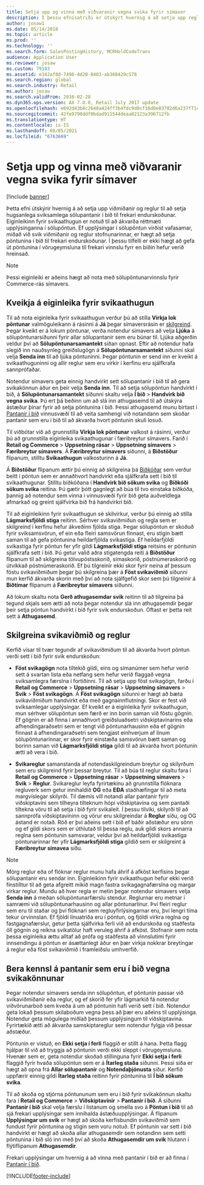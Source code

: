 ```yaml
---
title: Setja upp og vinna með viðvaranir vegna svika fyrir símaver
description: Í þessu efnisatriði er útskýrt hvernig á að setja upp reglur viðvörun viðskiptavinar þjónustu biðlaraþjónustu hugsanlega sviksamleg upplýsinga þegar pantanir eru unnar. Þú getur skilgreint tiltekna kóða sem eru notaðir til að sjálfkrafa eða handvirkt setja grunsamlegar pantanir í bið.
author: josaw1
ms.date: 05/14/2018
ms.topic: article
ms.prod: ''
ms.technology: ''
ms.search.form: SalesPostingHistory, MCRHoldCodeTrans
audience: Application User
ms.reviewer: josaw
ms.custom: 79103
ms.assetid: e342af8d-7498-4d20-8483-ab368429c578
ms.search.region: global
ms.search.industry: Retail
ms.author: josaw
ms.search.validFrom: 2016-02-28
ms.dyn365.ops.version: AX 7.0.0, Retail July 2017 update
ms.openlocfilehash: e692d43b8c2648a424ff3b4fdc9d0cf16d0e03702d6a237f71caaf49646c5ec3
ms.sourcegitcommit: 42fe9790ddf0bdad911544deaa82123a396712fb
ms.translationtype: HT
ms.contentlocale: is-IS
ms.lasthandoff: 08/05/2021
ms.locfileid: "6763669"
---
```

# <a name="set-up-and-work-with-call-center-fraud-alerts"></a>Setja upp og vinna með viðvaranir vegna svika fyrir símaver

[!include [banner](includes/banner.md)]

Þetta efni útskýrir hvernig á að setja upp viðmiðanir og reglur til að setja hugsanlega sviksamlega sölupantanir í bið til frekari endurskoðunar. Eiginleikinn fyrir svikaathugun er notuð til að ákvarða réttmæti upplýsinganna í sölupöntun. Ef upplýsingar í sölupöntun virðist vafasamar, miðað við svik viðmiðanir og reglur stofnunarinnar, er hægt að setja pöntunina í bið til frekari endurskoðunar. Í þessu tilfelli er ekki hægt að gefa út pöntunina í vörugeymsluna til frekari vinnslu fyrr en biðin hefur verið hreinsað.

> [!NOTE]
> Þessi eiginleiki er aðeins hægt að nota með sölupöntunarvinnslu fyrir Commerce-rás símavers.

## <a name="turning-on-the-fraud-check-feature"></a>Kveikja á eiginleika fyrir svikaathugun

Til að nota eiginleika fyrir svikaathugun verður þú að stilla **Virkja lok pöntunar** valmöguleikann á rásinni á **Já** þegar símaversrásin er [skilgreind](/dynamics365/unified-operations/retail/set-up-order-processing-options). Þegar kveikt er á lokum pöntunar, verða notendur símavers að velja **Ljúka** á sölupöntunarsíðunni fyrir allar sölupantanir sem eru búnar til. Ljúka aðgerðin veldur því að **Sölupöntunarsamantekt** síðan opnast. Eftir að notendur hafa slegið inn nauðsynleg greiðslugögn á **Sölupöntunarsamantekt** síðunni skal velja **Senda inn** til að ljúka pöntuninni. Þegar pöntunin er send inn er kveikt á svikaathuguninni og allir reglur sem eru virkir í kerfinu eru sjálfkrafa sannprófaðar.

Notendur símavers geta einnig handvirkt sett sölupantanir í bið til að gera svikakönnun áður en þeir velja **Senda inn**. Til að setja sölupöntun handvirkt í bið, á **Sölupöntunarsamantekt** síðunni skaltu velja **Í bið** \> **Handvirk bið vegna svika**. Þú ert þá beðinn um að slá inn athugasemd til að útskýra ástæður þínar fyrir að setja pöntunina í bið. Þessi athugasemd munu birtast í [Pantanir í bið](/dynamics365/unified-operations/retail/work-with-order-holds) vinnusvæði til að veita samhengi við notandann sem skoðar pantanir sem eru í bið til að ákvarða hvort pöntunin skuli losuð.

Til viðbótar við að grunnstilla **Virkja lok pöntunar** valkost á rásinni, verður þú að grunnstilla eiginleika svikaathugunar í færibreytur símavers. Farið í **Retail og Commerce** \> **Uppsetning rásar** \> **Uppsetning símavers** \> **Færibreytur símavers**. Á **Færibreytur símavers** síðunni, á **Biðstöður** flipanum, stilltu **Svikaathugun** valkosturinn á **Já**.

Á **Biðstöður** flipanum ættir þú einnig að skilgreina þá [Biðkóðar](/dynamics365/unified-operations/retail/work-with-order-holds) sem verður beitt í pöntun sem er annaðhvort handvirkt eða sjálfkrafa sett í bið til svikaathugunar. Stilltu biðkóðana í **Handvirk bið sökum svika** og **Biðkóði sökum svika** reitina. Þú gætir þótt gagnlegt að búa til tvo einstaka biðkóða, þannig að notendur sem vinna í vinnusvæði fyrir bið geta auðveldlega afmarkað og greint sjálfvirka bið frá handvirkri bið.

Til að eiginleikinn fyrir svikaathugun sé skilvirkur, verður þú einnig að stilla **Lágmarksfjöldi stiga** reitinn. Sérhver svikaviðmiðun og regla sem er skilgreind í kerfinu hefur ákveðinn fjölda stiga. Þegar sölupöntun er skoðuð fyrir sviksamsvörun, ef ein eða fleiri samsvörun finnast, eru stigin bætt saman til að gefa pöntunina heildarfjölda svikastiga. Ef heildarfjöldi svikastiga fyrir pöntun fer yfir gildi **Lágmarksfjöldi stiga** reitsins er pöntunin sjálfkrafa sett í bið. Þú getur valið aðra stigatengda reiti á **Biðstöður** flipanum til að skilgreina tölvupóstsskorið, símaskorið, póstnúmeraskorið og útvíkkað póstnúmeraskorið. Ef þú tilgreinir ekki skor fyrir neina af þessum föstu svikaviðmiðum þegar þú skilgreina þær á **Föst svikaviðmið** síðunni mun kerfið ákvarða skorin með því að nota sjálfgefið skor sem þú tilgreinir á **Biðtímar** flipanum á **Færibreytur símavers** síðunni.

Að lokum skaltu nota **Gerð athugasemdar svik** reitinn til að tilgreina þá tegund skjals sem ætti að nota þegar notendur slá inn athugasemdir þegar þeir setja pöntun handvirkt í bið fyrir svik endurskoðun. Oftast er þetta reit sett á **Athugasemd**.

## <a name="defining-fraud-criteria-and-rules"></a>Skilgreina svikaviðmið og reglur

Kerfið vísar til tvær tegundir af svikaviðmiðum til að ákvarða hvort pöntun verði sett í bið fyrir svik endurskoðun:

- **Föst svikagögn** nota tiltekið gildi, eins og símanúmer sem hefur verið sett á svartan lista eða netfang sem hefur verið flaggað vegna sviksamlegra færslna í fortíðinni. Til að setja upp föst svikagögn, farðu í **Retail og Commerce** \> **Uppsetning rásar** \> **Uppsetning símavers** \> **Svik** \> **Föst svikagögn**. Á **Föst svikagögn** síðunni er hægt að bæta svikaviðmiðum handvirkt eða með gagnainnflutningi. Skor er fest við sviksamlegar upplýsingar. Ef kveikt er á eiginleika fyrir svikaathugun, mun sérhver sölupöntun sem færð er inn borin saman við föstu gögnin. Ef gögnin er að finna í annaðhvort greiðsluaðsetri viðskiptavinarins eða afhendingaraðsetri sem er tengt við pöntunarhausinn eða ef gögnin finnast á afhendingaraðsetri sem tengjast einhverjum af línum sölupöntunarinnar, er skor fyrir einstæða samsvörun bætt saman og borinn saman við **Lágmarksfjöldi stiga** gildi til að ákvarða hvort pöntunin ætti að vera í bið.

- **Svikareglur** samanstanda af notendaskilgreindum breytur og skilyrðum sem eru skilgreind fyrir þessar breytur. Til að búa til reglur skaltu fara í **Retail og Commerce** \> **Uppsetning rásar** \> **Uppsetning símavers** \> **Svik** \> **Reglur**. Svikareglur leyfa fyrirtækinu að grunnstilla flóknara regluverk sem getur innihaldið **OG** eða **EÐA** staðhæfingar til að meta margvíslegar skilyrði. Til dæmis vill notandi allar pantanir fyrir viðskiptavini sem tilheyra tilteknum hópi viðskiptavina og sem pantaði tiltekna vöru til að setja í bið fyrir svikaleit. Í þessu tilviki, skilyrði til að sannprófa viðskiptavininn og vörur eru skilgreindar á **Reglur** síðu, og OG ástand er notað. Röð er því aðeins sett í bið ef báðir aðstæður eru sönn og ef gildi skors sem er úthlutað til þessa reglu, auk gildi skors annarra reglna sem pöntunin samsvarar, veldur því að heildarfjöldi svikastiga pöntunarinnar fer yfir **Lágmarksfjöldi stiga** gildið sem er skilgreint á **Færibreytur símavea** síðu.

> [!NOTE]
> Mörg reglur eða of flóknar reglur munu hafa áhrif á afköst kerfisins þegar sölupantanir eru sendar inn. Eiginleikinn fyrir svikaathugun hefur ekki verið fínstilltur til að geta afgreitt mikið magn fastra svikagagnafærslna og margar virkar reglur. Mundu að hver regla er metin þegar notendur símavers velja **Senda inn** á meðan sölupöntunarfærslu stendur. Reglurnar eru metnar í samræmi við sölupöntunarhausinn og allar pöntunarlínur. Því fleiri reglur sem eru til staðar og því flóknari sem regluyfirlýsingarnar eru, því lengri tíma tekur úrvinnslan. Ef fjöldi línuatriða eru í pöntun, og fjöldi virkra reglna og fastgagnafærslur, getur þetta sjálfvirka ferli við að endurskoða og staðfesta öll gögnin og reikna svikatölur haft veruleg áhrif á afköst. Stofnanir sem nota þessa eiginleika ættu alltaf að prófa og staðfesta að vinnslutími fyrir innsendingu á pöntun er ásættanlegt áður en þær virkja nokkrar breytingar á reglur eða föst svikaviðmið í framleiðslu umhverfið.

## <a name="identifying-orders-that-are-on-hold-for-fraud-review"></a>Bera kennsl á pantanir sem eru í bið vegna svikakönnunar

Þegar notendur símavers senda inn sölupöntun, ef pöntunin passar við svikaviðmiðanir eða reglur, og ef skorið fer yfir lágmarkið fá notendur viðvörunarboð sem kveða á um að pöntunin hafi verið sett í bið. Notendur geta lokað þessum skilaboðum vegna þess að þær eru aðeins til upplýsinga. Notendur geta mögulega miðlað þessum upplýsingum til viðskiptavina. Fyrirtækið ætti að ákvarða samskiptareglur sem notendur fylgja við þessar aðstæður.

Pöntunin er vistuð, en **Ekki setja í ferli** flaggið er stillt á hana. Þetta flagg hjálpar til við að tryggja að pöntunin verði ekki sleppt í vörugeymsluna. Hvenær sem er, geta notendur skoðað stillinguna fyrir **Ekki setja í ferli** flaggið fyrir hvaða sölupöntun sem er á **Ítarleg staða** síðunni. Þessi síða er hægt að opna frá **Allar sölupantanir** og **Notendaþjónusta** síður. Kerfið uppfærir einnig gildi **Ítarleg staða** reitinn fyrir pöntunina til **Í bið sökum svika**.

Til að skoða og stjórna pöntununum sem eru í bið fyrir svikakönnun skaltu fara í **Retail og Commerce** \> **Viðskiptavinir** \> **Pantanir í bið**. Á síðunni **Pantanir í bið** skal velja færslu í listanum og smella svo á **Pöntun í bið** til að sjá frekari upplýsingar sem innihalda ástæðuupplýsingar. Á flipanum **Upplýsingar um svik** er hægt að skoða kerfisbundin svikaviðmið sem fundust fyrir pöntunina og stigin sem voru notuð. Ef pöntunin var sett í bið handvirkt er hægt að skoða allar athugasemdir sem notandinn sem setti pöntunina í bið sló inn með því að skoða **Athugasemdir um svik** hlutann í flýtiflipanum **Athugasemdir**.

Frekari upplýsingar um hvernig á að vinna með pantanir í bið er að finna í [Pantanir í bið](/dynamics365/unified-operations/retail/work-with-order-holds).


[!INCLUDE[footer-include](../includes/footer-banner.md)]